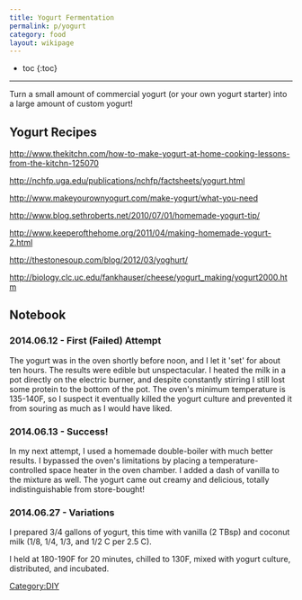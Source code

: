 ```yaml
---
title: Yogurt Fermentation
permalink: p/yogurt
category: food
layout: wikipage
---
```


* toc
{:toc}

----

Turn a small amount of commercial yogurt (or your own yogurt starter) into a large amount of custom yogurt!

Yogurt Recipes
--------------

<http://www.thekitchn.com/how-to-make-yogurt-at-home-cooking-lessons-from-the-kitchn-125070>

<http://nchfp.uga.edu/publications/nchfp/factsheets/yogurt.html>

<http://www.makeyourownyogurt.com/make-yogurt/what-you-need>

<http://www.blog.sethroberts.net/2010/07/01/homemade-yogurt-tip/>

<http://www.keeperofthehome.org/2011/04/making-homemade-yogurt-2.html>

<http://thestonesoup.com/blog/2012/03/yoghurt/>

<http://biology.clc.uc.edu/fankhauser/cheese/yogurt_making/yogurt2000.htm>

Notebook
--------

### 2014.06.12 - First (Failed) Attempt

The yogurt was in the oven shortly before noon, and I let it 'set' for about ten hours. The results were edible but unspectacular. I heated the milk in a pot directly on the electric burner, and despite constantly stirring I still lost some protein to the bottom of the pot. The oven's minimum temperature is 135-140F, so I suspect it eventually killed the yogurt culture and prevented it from souring as much as I would have liked.

### 2014.06.13 - Success!

In my next attempt, I used a homemade double-boiler with much better results. I bypassed the oven's limitations by placing a temperature-controlled space heater in the oven chamber. I added a dash of vanilla to the mixture as well. The yogurt came out creamy and delicious, totally indistinguishable from store-bought!

### 2014.06.27 - Variations

I prepared 3/4 gallons of yogurt, this time with vanilla (2 TBsp) and coconut milk (1/8, 1/4, 1/3, and 1/2 C per 2.5 C).

I held at 180-190F for 20 minutes, chilled to 130F, mixed with yogurt culture, distributed, and incubated.

[Category:DIY](/Category:DIY "wikilink")

